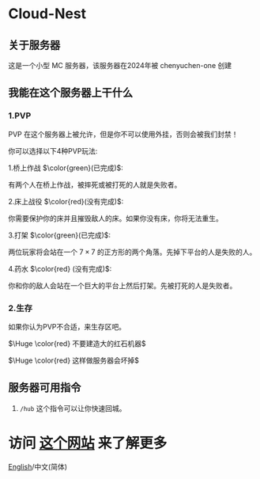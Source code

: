 # Cloud-Nest
## 关于服务器
这是一个小型 MC 服务器，该服务器在2024年被 chenyuchen-one 创建
## 我能在这个服务器上干什么
### 1.PVP
PVP 在这个服务器上被允许，但是你不可以使用外挂，否则会被我们封禁！

你可以选择以下4种PVP玩法:

1.桥上作战 $\color{green}(已完成)$:

有两个人在桥上作战，被摔死或被打死的人就是失败者。

2.床上战役 $\color{red}(没有完成)$:

你需要保护你的床并且摧毁敌人的床。如果你没有床，你将无法重生。

[tips]: 尽管你的床还未被摧毁，你也需要等待5秒才能复活，而不是立刻复活。

3.打架 $\color{green}(已完成)$:

两位玩家将会站在一个 $7\times7$ 的正方形的两个角落。先掉下平台的人是失败的人。

4.药水 $\color{red} (没有完成)$:

你和你的敌人会站在一个巨大的平台上然后打架。先被打死的人是失败者。

### 2.生存
如果你认为PVP不合适，来生存区吧。

$\Huge \color{red} 不要建造大的红石机器$

$\Huge \color{red}  这样做服务器会坏掉$

## 服务器可用指令

1. `/hub`  这个指令可以让你快速回城。

# 访问 [这个网站]() 来了解更多 

[English](https://chenyuchen-one.github.io/Cloud-Nest/README.html)/中文(简体)
